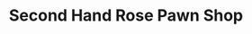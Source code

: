 ---
title: "Second Hand Rose Pawn Shop"
url: /tulsa/second-hand-rose-pawn-shop/
shop: pawnbroker
---